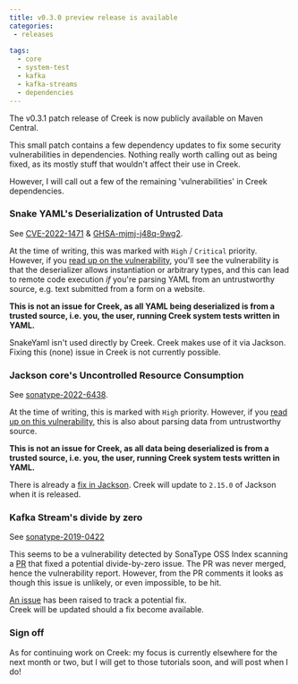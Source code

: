 ```yaml
---
title: v0.3.0 preview release is available
categories:
 - releases
 
tags:
  - core
  - system-test
  - kafka
  - kafka-streams
  - dependencies
---
```


The v0.3.1 patch release of Creek is now publicly available on Maven Central.

This small patch contains a few dependency updates to fix some security vulnerabilities in dependencies.
Nothing really worth calling out as being fixed, as its mostly stuff that wouldn't affect their use in Creek.

However, I will call out a few of the remaining 'vulnerabilities' in Creek dependencies.

### Snake YAML's Deserialization of Untrusted Data

See [CVE-2022-1471](https://nvd.nist.gov/vuln/detail/CVE-2022-1471) & 
[GHSA-mjmj-j48q-9wg2](https://github.com/google/security-research/security/advisories/GHSA-mjmj-j48q-9wg2).

At the time of writing, this was marked with `High` / `Critical` priority. However, if you [read up on the 
vulnerability](https://bitbucket.org/snakeyaml/snakeyaml/issues/561/cve-2022-1471-vulnerability-in), 
you'll see the vulnerability is that the deserializer allows instantiation or arbitrary types, and this
can lead to remote code execution _if_ you're parsing YAML from an untrustworthy source, e.g. text submitted
from a form on a website.

**This is not an issue for Creek, as all YAML being deserialized is from a trusted source, i.e. you, the 
user, running Creek system tests written in YAML.**

SnakeYaml isn't used directly by Creek. Creek makes use of it via Jackson. Fixing this (none) issue in Creek is not currently possible.

### Jackson core's Uncontrolled Resource Consumption

See [sonatype-2022-6438](https://ossindex.sonatype.org/vulnerability/sonatype-2022-6438?component-type=maven&component-name=com.fasterxml.jackson.core/jackson-core).

At the time of writing, this is marked with `High` priority. However, if you 
[read up on this vulnerability](https://github.com/FasterXML/jackson-core/issues/861), this is also about parsing
data from untrustworthy source.

**This is not an issue for Creek, as all data being deserialized is from a trusted source, i.e. you, the
user, running Creek system tests written in YAML.**

There is already a [fix in Jackson](https://github.com/FasterXML/jackson-core/pull/827). Creek will update to `2.15.0` 
of Jackson when it is released.

### Kafka Stream's divide by zero

See [sonatype-2019-0422](https://ossindex.sonatype.org/vulnerability/sonatype-2019-0422)

This seems to be a vulnerability detected by SonaType OSS Index scanning a [PR](https://github.com/apache/kafka/pull/7414) that fixed a potential divide-by-zero issue. 
The PR was never merged, hence the vulnerability report. However, from the PR comments it looks as though this issue is unlikely, or even impossible, to be hit.

[An issue](https://issues.apache.org/jira/browse/KAFKA-14660) has been raised to track a potential fix.  
Creek will be updated should a fix become available.


### Sign off

As for continuing work on Creek: my focus is currently elsewhere for the next month or two, 
but I will get to those tutorials soon, and will post when I do! 
